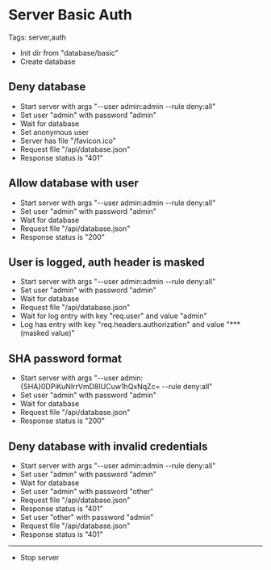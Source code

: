 # Server Basic Auth

Tags: server,auth

* Init dir from "database/basic"
* Create database

## Deny database

* Start server with args "--user admin:admin --rule deny:all"
* Set user "admin" with password "admin"
* Wait for database
* Set anonymous user
* Server has file "/favicon.ico"
* Request file "/api/database.json"
* Response status is "401"

## Allow database with user

* Start server with args "--user admin:admin --rule deny:all"
* Set user "admin" with password "admin"
* Wait for database
* Request file "/api/database.json"
* Response status is "200"

## User is logged, auth header is masked

* Start server with args "--user admin:admin --rule deny:all"
* Set user "admin" with password "admin"
* Wait for database
* Request file "/api/database.json"
* Wait for log entry with key "req.user" and value "admin"
* Log has entry with key "req.headers.authorization" and value "*** (masked value)"

## SHA password format

* Start server with args "--user admin:{SHA}0DPiKuNIrrVmD8IUCuw1hQxNqZc= --rule deny:all"
* Set user "admin" with password "admin"
* Wait for database
* Request file "/api/database.json"
* Response status is "200"

## Deny database with invalid credentials

* Start server with args "--user admin:admin --rule deny:all"
* Set user "admin" with password "admin"
* Wait for database
* Set user "admin" with password "other"
* Request file "/api/database.json"
* Response status is "401"
* Set user "other" with password "admin"
* Request file "/api/database.json"
* Response status is "401"

___
* Stop server
